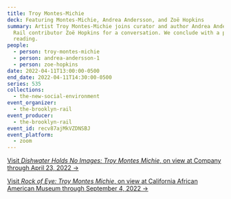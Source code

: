 ```yaml
---
title: Troy Montes-Michie
deck: Featuring Montes-Michie, Andrea Andersson, and Zoë Hopkins
summary: Artist Troy Montes-Michie joins curator and author Andrea Andersson and
  Rail contributor Zoë Hopkins for a conversation. We conclude with a poetry
  reading.
people:
  - person: troy-montes-michie
  - person: andrea-andersson-1
  - person: zoe-hopkins
date: 2022-04-11T13:00:00-0500
end_date: 2022-04-11T14:30:00-0500
series: 535
collections:
  - the-new-social-environment
event_organizer:
  - the-brooklyn-rail
event_producer:
  - the-brooklyn-rail
event_id: recv87ajMkVZDNSBJ
event_platform:
  - zoom
---
```

[Visit *Dishwater Holds No Images: Troy Montes Michie*, on view at Company through April 23, 2022 →](https://companygallery.us/exhibitions/dishwater-holds-no-images/)

[Visit *Rock of Eye: Troy Montes Michie*, on view at California African American Museum through September 4, 2022 →](https://caamuseum.org/exhibitions/2022/troy-montes-michie-rock-of-eye)